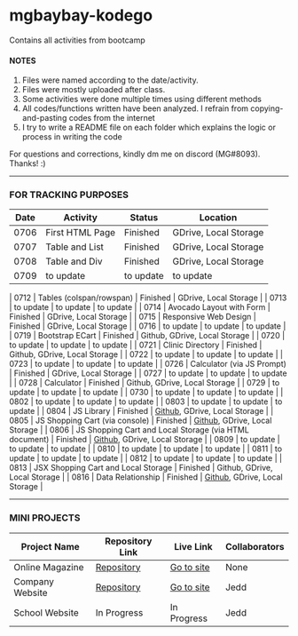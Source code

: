 # mgbaybay-kodego
Contains all activities from bootcamp

#### NOTES
1. Files were named according to the date/activity.
2. Files were mostly uploaded after class.
3. Some activities were done multiple times using different methods
4. All codes/functions written have been analyzed. I refrain from copying-and-pasting codes from the internet
5. I try to write a README file on each folder which explains the logic or process in writing the code

For questions and corrections, kindly dm me on discord (MG#8093). Thanks! :)

********************************************************

### FOR TRACKING PURPOSES

| Date |    Activity    | Status | Location |  
|------|----------------|--------|-----------|
| 0706 | First HTML Page | Finished | GDrive, Local Storage | 
| 0707 | Table and List | Finished | GDrive, Local Storage | 
| 0708 | Table and Div  | Finished | GDrive, Local Storage | 
| 0709 | to update | to update | to update | 

| 0712 | Tables (colspan/rowspan) | Finished | GDrive, Local Storage | 
| 0713 |  to update | to update | to update |
| 0714 | Avocado Layout with Form | Finished | GDrive, Local Storage | 
| 0715 | Responsive Web Design | Finished | GDrive, Local Storage |
| 0716 |  to update | to update | to update |
| 0719 | Bootstrap ECart | Finished | Github, GDrive, Local Storage |
| 0720 |  to update | to update | to update | 
| 0721 | Clinic Directory | Finished | Github, GDrive, Local Storage |
| 0722 |  to update | to update | to update |
| 0723 |  to update | to update | to update |
| 0726 | Calculator (via JS Prompt) | Finished | GDrive, Local Storage |
| 0727 |  to update | to update | to update |
| 0728 | Calculator | Finished | Github, GDrive, Local Storage |
| 0729 |  to update | to update | to update |
| 0730 |  to update | to update | to update |
| 0802 |  to update | to update | to update |
| 0803 |  to update | to update | to update |
| 0804 | JS Library | Finished | [Github](https://github.com/mgbaybay/mgbaybay-kodego/tree/main/0804), GDrive, Local Storage |
| 0805 | JS Shopping Cart (via console) | Finished | [Github](https://github.com/mgbaybay/mgbaybay-kodego/tree/main/0805), GDrive, Local Storage |
| 0806 | JS Shopping Cart and Local Storage (via HTML document) | Finished | [Github](https://github.com/mgbaybay/mgbaybay-kodego/tree/main/0806), GDrive, Local Storage |
| 0809 |  to update | to update | to update |
| 0810 |  to update | to update | to update |
| 0811 |  to update | to update | to update |
| 0812 |  to update | to update | to update |
| 0813 | JSX Shopping Cart and Local Storage | Finished | Github, GDrive, Local Storage | 
| 0816 | Data Relationship | Finished | [Github](https://github.com/mgbaybay/mgbaybay-kodego/tree/main/0816), GDrive, Local Storage | 


********************************************************
### MINI PROJECTS

| Project Name |    Repository Link    | Live Link | Collaborators 
|--------------|----------------|--------|--------|
| Online Magazine | [Repository](https://github.com/mgbaybay/online_magazine) | [Go to site](https://mgbaybay.github.io/online-magazine/) | None
| Company Website | [Repository](https://github.com/mgbaybay/J-M-Technologies) | [Go to site](https://mgbaybay.github.io/J-M-Technologies/) | Jedd
| School Website | In Progress  | In Progress | Jedd
